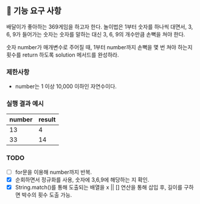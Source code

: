 ## 🚀 기능 요구 사항

배달이가 좋아하는 369게임을 하고자 한다. 놀이법은 1부터 숫자를 하나씩 대면서, 3, 6, 9가 들어가는 숫자는 숫자를 말하는 대신 3, 6, 9의 개수만큼 손뼉을 쳐야 한다.

숫자 number가 매개변수로 주어질 때, 1부터 number까지 손뼉을 몇 번 쳐야 하는지 횟수를 return 하도록 solution 메서드를 완성하라.

### 제한사항

- number는 1 이상 10,000 이하인 자연수이다.

### 실행 결과 예시

| number | result |
| ------ | ------ |
| 13     | 4      |
| 33     | 14     |

### TODO
- [ ]  for문을 이용해 number까지 반복.  
- [X]  순회하면서 정규화를 사용, 숫자에 3,6,9에 해당하는 지 확인.  
- [X]  String.match()를 통해 도출되는 배열을 x || [] 연산을 통해 삽입 후, 길이를 구하면 박수의 횟수 도출 가능.  
